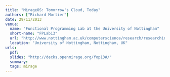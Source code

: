 ```yaml
---
title: "MirageOS: Tomorrow's Cloud, Today"
authors: ["Richard Mortier"]
date: 29/11/2013
venue:
  name: "Functional Programming Lab at the University of Nottingham"
  short-name: "FPLab13"
  url: "http://www.nottingham.ac.uk/computerscience/research/researchintro.aspx"
  location: "University of Nottingham, Nottingham, UK"
urls:
  pdf:
  slides: "http://decks.openmirage.org/fop13#/"
  summary:
  tags: mirage
---
```

